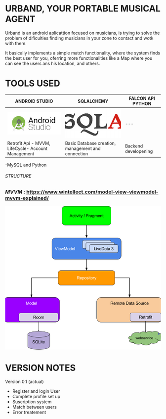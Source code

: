 # URBAND, YOUR PORTABLE MUSICAL AGENT

Urband is an android aplicattion focused on musicians, is trying to solve the problem of dificulties finding musicians in your zone to contact and wotk with them.

It basically implements a simple match functionality, where the system finds the best user for you, oferring more functionalities like a Map where you can see the users ans his location, and others.

# TOOLS USED #
ANDROID STUDIO|SQLALCHEMY|FALCON API PYTHON
----|------|-------
![alt text](https://github.com/AntoniCarolMateo/urbandapp/blob/master/DOCUMENTATION/img/android-studio-logo.jpg)|![alt text](https://github.com/AntoniCarolMateo/urbandapp/blob/master/DOCUMENTATION/img/sqla.png)|---
Retrofit Api - MVVM, LifeCycle- Account Management|Basic Database creation, management and connection|Backend developening

-MySQL and Python 


###### STRUCTURE

### *MVVM* : https://www.wintellect.com/model-view-viewmodel-mvvm-explained/

![alt text](https://github.com/AntoniCarolMateo/urbandapp/blob/master/DOCUMENTATION/img/MVVM.png)




# VERSION NOTES #

Version 0.1 (actual)
- Register and login User
- Complete profile set up
- Suscription system
- Match between users
- Error treatement



